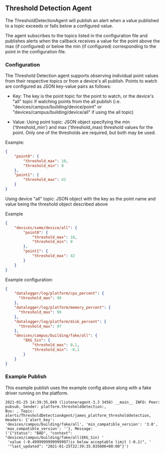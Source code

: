 ## Threshold Detection Agent

The ThresholdDetectionAgent will publish an alert when a value published to a topic exceeds or falls below a configured
value.

The agent subscribes to the topics listed in the configuration file and publishes alerts when the callback receives a 
value for the point above the max (if configured) or below the min (if configured) corresponding to the point in the
configuration file.


### Configuration

The Threshold Detection agent supports observing individual point values from their respective topics or from a device's
all publish.  Points to watch are configured as JSON key-value pairs as follows:

* Key:  The key is the point topic for the point to watch, or the device's "all" topic if watching points from the all 
publish (i.e. "devices/campus/building/device/point" or "devices/campus/building/device/all" if using the all topic)

* Value:  Using point topic: JSON object specifying the min ('threshold_min') and max ('threshold_max) threshold values 
for the point.  Only one of the thresholds are required, but both may be used.

Example:

```json
{
    "point0": {
        "threshold_max": 10,
        "threshold_min": 0
    },
    "point1": {
        "threshold_max": 42
    }
}
```

Using device "all" topic:  JSON object with the key as the point name and value being the threshold object described
above

Example

```json
{
    "devices/some/device/all": {
        "point0": {
            "threshold_max": 10,
            "threshold_min": 0
        },
        "point1": {
            "threshold_max": 42
        }
    }
}
```

Example configuration:

```json
{
    "datalogger/log/platform/cpu_percent": {
      "threshold_max": 99
    },
    "datalogger/log/platform/memory_percent": {
      "threshold_max": 99
    },
    "datalogger/log/platform/disk_percent": {
      "threshold_max": 97
    },
    "devices/campus/building/fake/all": {
        "EKG_Sin": {
            "threshold_max": 0.1,
            "threshold_min": -0.1
        }
    }
}
```


### Example Publish

This example publish uses the example config above along with a fake driver running on the platform.

    2021-01-25 14:39:35,049 (listeneragent-3.3 3450) __main__ INFO: Peer: pubsub, Sender: platform.thresholddetection:, 
    Bus: , Topic: alerts/ThresholdDetectionAgent/james_platform_thresholddetection, Headers: {'alert_key': 
    'devices/campus/building/fake/all', 'min_compatible_version': '3.0', 'max_compatible_version': ''}, Message: 
    ('{"status": "BAD", "context": "devices/campus/building/fake/all(EKG_Sin) '
     'value (-0.4999999999999997)is below acceptable limit (-0.1)", '
     '"last_updated": "2021-01-25T22:39:35.035606+00:00"}')
